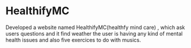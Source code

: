 # HealthifyMC
Developed a website named HealthifyMC(healthfy mind care) , which ask users questions and it find weather the user is having any kind of mental health issues and also five exercices to do with musics.
